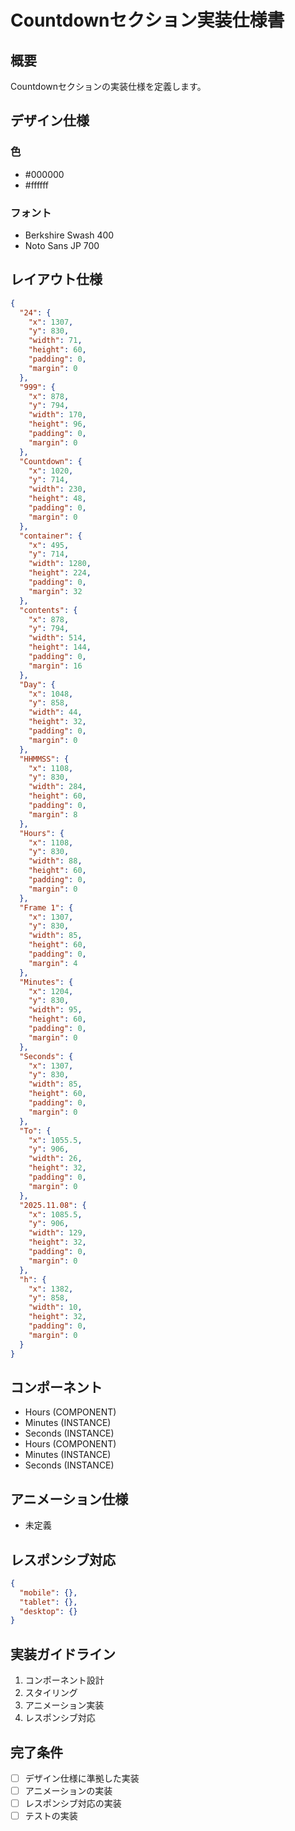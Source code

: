 # Countdownセクション実装仕様書

## 概要

Countdownセクションの実装仕様を定義します。

## デザイン仕様

### 色

- #000000
- #ffffff

### フォント

- Berkshire Swash 400
- Noto Sans JP 700

## レイアウト仕様

```json
{
  "24": {
    "x": 1307,
    "y": 830,
    "width": 71,
    "height": 60,
    "padding": 0,
    "margin": 0
  },
  "999": {
    "x": 878,
    "y": 794,
    "width": 170,
    "height": 96,
    "padding": 0,
    "margin": 0
  },
  "Countdown": {
    "x": 1020,
    "y": 714,
    "width": 230,
    "height": 48,
    "padding": 0,
    "margin": 0
  },
  "container": {
    "x": 495,
    "y": 714,
    "width": 1280,
    "height": 224,
    "padding": 0,
    "margin": 32
  },
  "contents": {
    "x": 878,
    "y": 794,
    "width": 514,
    "height": 144,
    "padding": 0,
    "margin": 16
  },
  "Day": {
    "x": 1048,
    "y": 858,
    "width": 44,
    "height": 32,
    "padding": 0,
    "margin": 0
  },
  "HHMMSS": {
    "x": 1108,
    "y": 830,
    "width": 284,
    "height": 60,
    "padding": 0,
    "margin": 8
  },
  "Hours": {
    "x": 1108,
    "y": 830,
    "width": 88,
    "height": 60,
    "padding": 0,
    "margin": 0
  },
  "Frame 1": {
    "x": 1307,
    "y": 830,
    "width": 85,
    "height": 60,
    "padding": 0,
    "margin": 4
  },
  "Minutes": {
    "x": 1204,
    "y": 830,
    "width": 95,
    "height": 60,
    "padding": 0,
    "margin": 0
  },
  "Seconds": {
    "x": 1307,
    "y": 830,
    "width": 85,
    "height": 60,
    "padding": 0,
    "margin": 0
  },
  "To": {
    "x": 1055.5,
    "y": 906,
    "width": 26,
    "height": 32,
    "padding": 0,
    "margin": 0
  },
  "2025.11.08": {
    "x": 1085.5,
    "y": 906,
    "width": 129,
    "height": 32,
    "padding": 0,
    "margin": 0
  },
  "h": {
    "x": 1382,
    "y": 858,
    "width": 10,
    "height": 32,
    "padding": 0,
    "margin": 0
  }
}
```

## コンポーネント

- Hours (COMPONENT)
- Minutes (INSTANCE)
- Seconds (INSTANCE)
- Hours (COMPONENT)
- Minutes (INSTANCE)
- Seconds (INSTANCE)

## アニメーション仕様

- 未定義

## レスポンシブ対応

```json
{
  "mobile": {},
  "tablet": {},
  "desktop": {}
}
```

## 実装ガイドライン

1. コンポーネント設計
2. スタイリング
3. アニメーション実装
4. レスポンシブ対応

## 完了条件

- [ ] デザイン仕様に準拠した実装
- [ ] アニメーションの実装
- [ ] レスポンシブ対応の実装
- [ ] テストの実装
